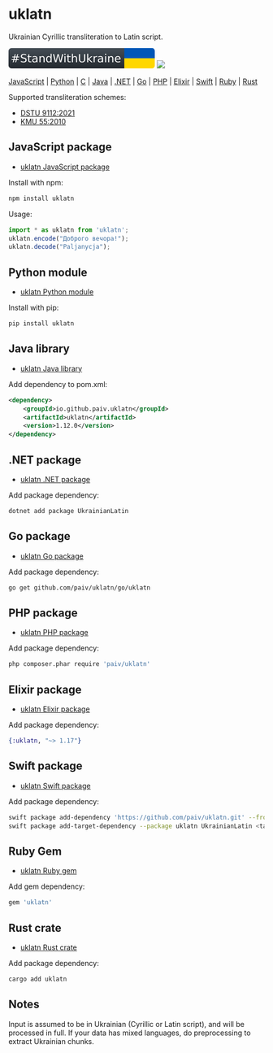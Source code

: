 uklatn
==
Ukrainian Cyrillic transliteration to Latin script.

[![standwithukraine](docs/StandWithUkraine.svg)](https://ukrainewar.carrd.co/)
[![](https://github.com/paiv/uklatn/actions/workflows/test-builds.yml/badge.svg)](https://github.com/paiv/uklatn/actions)

[JavaScript](#javascript-package) | [Python](#python-module) | [C](c/) | [Java](#java-library) | [.NET](#net-package) | [Go](#go-package) | [PHP](#php-package) | [Elixir](#elixir-package) | [Swift](#swift-package) | [Ruby](#ruby-gem) | [Rust](#rust-crate)

Supported transliteration schemes:
- [DSTU 9112:2021](https://uk.wikipedia.org/wiki/ДСТУ_9112:2021)
- [KMU 55:2010](https://zakon.rada.gov.ua/laws/show/55-2010-п)


JavaScript package
--
- [uklatn JavaScript package](js/)

Install with npm:
```sh
npm install uklatn
```

Usage:
```js
import * as uklatn from 'uklatn';
uklatn.encode("Доброго вечора!");
uklatn.decode("Paljanycja");
```


Python module
--
- [uklatn Python module](python/)

Install with pip:
```sh
pip install uklatn
```


Java library
--
- [uklatn Java library](java/)

Add dependency to pom.xml:
```pom.xml
<dependency>
    <groupId>io.github.paiv.uklatn</groupId>
    <artifactId>uklatn</artifactId>
    <version>1.12.0</version>
</dependency>
```


.NET package
--
- [uklatn .NET package](csharp/)

Add package dependency:
```sh
dotnet add package UkrainianLatin
```


Go package
--
- [uklatn Go package](go/uklatn/)

Add package dependency:
```sh
go get github.com/paiv/uklatn/go/uklatn
```


PHP package
--
- [uklatn PHP package](php/)

Add package dependency:
```sh
php composer.phar require 'paiv/uklatn'
```


Elixir package
--
- [uklatn Elixir package](elixir/)

Add package dependency:
```elixir
{:uklatn, "~> 1.17"}
```


Swift package
--
- [uklatn Swift package](swift/)

Add package dependency:
```sh
swift package add-dependency 'https://github.com/paiv/uklatn.git' --from '1.0.0'
swift package add-target-dependency --package uklatn UkrainianLatin <target-name>
```


Ruby Gem
--
- [uklatn Ruby gem](ruby/)

Add gem dependency:
```ruby
gem 'uklatn'
```


Rust crate
--
- [uklatn Rust crate](rust/)

Add package dependency:
```sh
cargo add uklatn
```


Notes
--
Input is assumed to be in Ukrainian (Cyrillic or Latin script), and will be processed in full.
If your data has mixed languages, do preprocessing to extract Ukrainian chunks.

